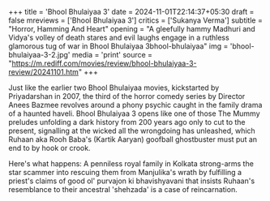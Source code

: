 +++
title = 'Bhool Bhulaiyaa 3'
date = 2024-11-01T22:14:37+05:30
draft = false
mreviews = ['Bhool Bhulaiyaa 3']
critics = ['Sukanya Verma']
subtitle = "Horror, Hamming And Heart"
opening = "A gleefully hammy Madhuri and Vidya's volley of death stares and evil laughs engage in a ruthless glamorous tug of war in Bhool Bhulaiyaa 3bhool-bhulaiyaa"
img = 'bhool-bhulaiyaa-3-2.jpg'
media = 'print'
source = "https://m.rediff.com/movies/review/bhool-bhulaiyaa-3-review/20241101.htm"
+++

Just like the earlier two Bhool Bhulaiyaa movies, kickstarted by Priyadarshan in 2007, the third of the horror comedy series by Director Anees Bazmee revolves around a phony psychic caught in the family drama of a haunted haveli. Bhool Bhulaiyaa 3 opens like one of those The Mummy preludes unfolding a dark history from 200 years ago only to cut to the present, signalling at the wicked all the wrongdoing has unleashed, which Ruhaan aka Rooh Baba's (Kartik Aaryan) goofball ghostbuster must put an end to by hook or crook.

Here's what happens: A penniless royal family in Kolkata strong-arms the star scammer into rescuing them from Manjulika's wrath by fulfilling a priest's claims of good ol' purvajon ki bhavishyavani that insists Ruhaan's resemblance to their ancestral 'shehzada' is a case of reincarnation.
